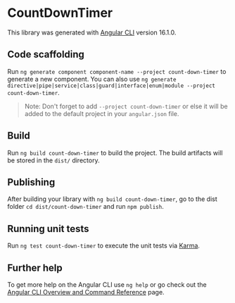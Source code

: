 # CountDownTimer

This library was generated with [Angular CLI](https://github.com/angular/angular-cli) version 16.1.0.

## Code scaffolding

Run `ng generate component component-name --project count-down-timer` to generate a new component. You can also use `ng generate directive|pipe|service|class|guard|interface|enum|module --project count-down-timer`.
> Note: Don't forget to add `--project count-down-timer` or else it will be added to the default project in your `angular.json` file. 

## Build

Run `ng build count-down-timer` to build the project. The build artifacts will be stored in the `dist/` directory.

## Publishing

After building your library with `ng build count-down-timer`, go to the dist folder `cd dist/count-down-timer` and run `npm publish`.

## Running unit tests

Run `ng test count-down-timer` to execute the unit tests via [Karma](https://karma-runner.github.io).

## Further help

To get more help on the Angular CLI use `ng help` or go check out the [Angular CLI Overview and Command Reference](https://angular.io/cli) page.
